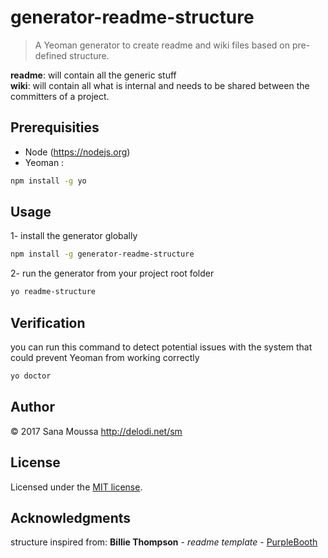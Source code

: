 # generator-readme-structure
> A Yeoman generator to create readme and wiki files based on pre-defined structure.
 
**readme**: will contain all the generic stuff  <br />
**wiki**:   will contain all what is internal and needs to be shared between the committers of a project.
 

## Prerequisities

* Node (https://nodejs.org)
* Yeoman :

```bash
npm install -g yo 
```

## Usage

1- install the generator globally
```bash
npm install -g generator-readme-structure
```
2- run the generator from your project root folder
```bash
yo readme-structure
```
## Verification
you can run this command to detect potential issues with the system that could prevent Yeoman from working correctly

```bash 
yo doctor
```
## Author

© 2017 Sana Moussa <http://delodi.net/sm>

## License

Licensed under the [MIT license](http://sana-moussa.mit-license.org).

## Acknowledgments
structure inspired from: 
**Billie Thompson** - *readme template* - [PurpleBooth](https://github.com/PurpleBooth)
